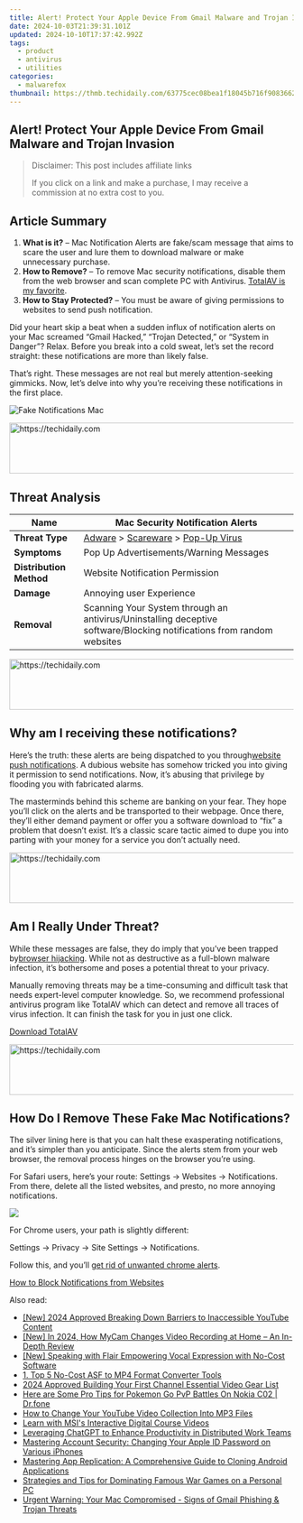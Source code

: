 ```yaml
---
title: Alert! Protect Your Apple Device From Gmail Malware and Trojan Invasion
date: 2024-10-03T21:39:31.101Z
updated: 2024-10-10T17:37:42.992Z
tags:
  - product
  - antivirus
  - utilities
categories:
  - malwarefox
thumbnail: https://thmb.techidaily.com/63775cec08bea1f18045b716f908366237290c85d227f82f60742199283d96d9.jpg
---
```


## Alert! Protect Your Apple Device From Gmail Malware and Trojan Invasion

>  Disclaimer: This post includes affiliate links
>
>  If you click on a link and make a purchase, I may receive a commission at no extra cost to you.
>

## Article Summary

1. **What is it?** – Mac Notification Alerts are fake/scam message that aims to scare the user and lure them to download malware or make unnecessary purchase.
2. **How to Remove?** – To remove Mac security notifications, disable them from the web browser and scan complete PC with Antivirus. [TotalAV is my favorite](https://tools.techidaily.com/malwarefox/products/).
3. **How to Stay Protected?** – You must be aware of giving permissions to websites to send push notification.

Did your heart skip a beat when a sudden influx of notification alerts on your Mac screamed “Gmail Hacked,” “Trojan Detected,” or “System in Danger”? Relax. Before you break into a cold sweat, let’s set the record straight: these notifications are more than likely false.

That’s right. These messages are not real but merely attention-seeking gimmicks. Now, let’s delve into why you’re receiving these notifications in the first place.

![Fake Notifications Mac](https://www.malwarefox.com/wp-content/uploads/2024/02/Fake-Notifications-Mac.webp)

<!-- affiliate ads begin -->
<a href="https://appsumo.8odi.net/c/5597632/2129741/7443" target="_top" id="2129741">
  <img src="//a.impactradius-go.com/display-ad/7443-2129741" border="0" alt="https://techidaily.com" width="728" height="90"/>
</a>
<img height="0" width="0" src="https://appsumo.8odi.net/i/5597632/2129741/7443" style="position:absolute;visibility:hidden;" border="0" />
<!-- affiliate ads end -->

## Threat Analysis

| **Name**                | Mac Security Notification Alerts                                                                                                                                      |
| ----------------------- | --------------------------------------------------------------------------------------------------------------------------------------------------------------------- |
| **Threat Type**         | [Adware](https://tools.techidaily.com/malwarefox/products/) \> [Scareware](https://tools.techidaily.com/malwarefox/products/) \> [Pop-Up Virus](https://tools.techidaily.com/malwarefox/products/) |
| **Symptoms**            | Pop Up Advertisements/Warning Messages                                                                                                                                |
| **Distribution Method** | Website Notification Permission                                                                                                                                       |
| **Damage**              | Annoying user Experience                                                                                                                                              |
| **Removal**             | Scanning Your System through an antivirus/Uninstalling deceptive software/Blocking notifications from random websites                                                 |

<!-- affiliate ads begin -->
<a href="https://appsumo.8odi.net/c/5597632/2105883/7443" target="_top" id="2105883">
  <img src="//a.impactradius-go.com/display-ad/7443-2105883" border="0" alt="https://techidaily.com" width="728" height="90"/>
</a>
<img height="0" width="0" src="https://appsumo.8odi.net/i/5597632/2105883/7443" style="position:absolute;visibility:hidden;" border="0" />
<!-- affiliate ads end -->

## Why am I receiving these notifications?

Here’s the truth: these alerts are being dispatched to you through[website push notifications](https://tools.techidaily.com/malwarefox/products/). A dubious website has somehow tricked you into giving it permission to send notifications. Now, it’s abusing that privilege by flooding you with fabricated alarms.

The masterminds behind this scheme are banking on your fear. They hope you’ll click on the alerts and be transported to their webpage. Once there, they’ll either demand payment or offer you a software download to “fix” a problem that doesn’t exist. It’s a classic scare tactic aimed to dupe you into parting with your money for a service you don’t actually need.

<!-- affiliate ads begin -->
<a href="https://unicoeye.pxf.io/c/5597632/2134235/18498" target="_top" id="2134235">
  <img src="//a.impactradius-go.com/display-ad/18498-2134235" border="0" alt="https://techidaily.com" width="728" height="90"/>
</a>
<img height="0" width="0" src="https://unicoeye.pxf.io/i/5597632/2134235/18498" style="position:absolute;visibility:hidden;" border="0" />
<!-- affiliate ads end -->

## Am I Really Under Threat?

While these messages are false, they do imply that you’ve been trapped by[browser hijacking](https://tools.techidaily.com/malwarefox/products/). While not as destructive as a full-blown malware infection, it’s bothersome and poses a potential threat to your privacy.

Manually removing threats may be a time-consuming and difficult task that needs expert-level computer knowledge. So, we recommend professional antivirus program like TotalAV which can detect and remove all traces of virus infection. It can finish the task for you in just one click.

[Download TotalAV](https://tools.techidaily.com/malwarefox/products/)

<!-- affiliate ads begin -->
<a href="https://ephamedtechinc.pxf.io/c/5597632/2137211/26400" target="_top" id="2137211">
  <img src="//a.impactradius-go.com/display-ad/26400-2137211" border="0" alt="https://techidaily.com" width="728" height="90"/>
</a>
<img height="0" width="0" src="https://ephamedtechinc.pxf.io/i/5597632/2137211/26400" style="position:absolute;visibility:hidden;" border="0" />
<!-- affiliate ads end -->

## How Do I Remove These Fake Mac Notifications?

The silver lining here is that you can halt these exasperating notifications, and it’s simpler than you anticipate. Since the alerts stem from your web browser, the removal process hinges on the browser you’re using.

For Safari users, here’s your route: Settings -> Websites -> Notifications. From there, delete all the listed websites, and presto, no more annoying notifications.

![](https://www.malwarefox.com/wp-content/uploads/2024/02/safari-notifications.webp)

For Chrome users, your path is slightly different: 

Settings -> Privacy -> Site Settings -> Notifications. 

Follow this, and you’ll [get rid of unwanted chrome alerts](https://tools.techidaily.com/malwarefox/products/).

[How to Block Notifications from Websites](https://tools.techidaily.com/malwarefox/products/)

<ins class="adsbygoogle"
     style="display:block"
     data-ad-format="autorelaxed"
     data-ad-client="ca-pub-7571918770474297"
     data-ad-slot="1223367746"></ins>

<ins class="adsbygoogle"
     style="display:block"
     data-ad-client="ca-pub-7571918770474297"
     data-ad-slot="8358498916"
     data-ad-format="auto"
     data-full-width-responsive="true"></ins>

<span class="atpl-alsoreadstyle">Also read:</span>
<div><ul>
<li><a href="https://facebook-record-videos.techidaily.com/new-2024-approved-breaking-down-barriers-to-inaccessible-youtube-content/"><u>[New] 2024 Approved Breaking Down Barriers to Inaccessible YouTube Content</u></a></li>
<li><a href="https://digital-screen-recording.techidaily.com/new-in-2024-how-mycam-changes-video-recording-at-home-an-in-depth-review/"><u>[New] In 2024, How MyCam Changes Video Recording at Home – An In-Depth Review</u></a></li>
<li><a href="https://fox-blue.techidaily.com/new-speaking-with-flair-empowering-vocal-expression-with-no-cost-software/"><u>[New] Speaking with Flair Empowering Vocal Expression with No-Cost Software</u></a></li>
<li><a href="https://win-updates.techidaily.com/1-top-5-no-cost-asf-to-mp4-format-converter-tools/"><u>1. Top 5 No-Cost ASF to MP4 Format Converter Tools</u></a></li>
<li><a href="https://youtube-docs.techidaily.com/approved-building-your-first-channel-essential-video-gear-list/"><u>2024 Approved Building Your First Channel Essential Video Gear List</u></a></li>
<li><a href="https://android-pokemon-go.techidaily.com/here-are-some-pro-tips-for-pokemon-go-pvp-battles-on-nokia-c02-drfone-by-drfone-virtual-android/"><u>Here are Some Pro Tips for Pokemon Go PvP Battles On Nokia C02 | Dr.fone</u></a></li>
<li><a href="https://win-updates.techidaily.com/how-to-change-your-youtube-video-collection-into-mp3-files/"><u>How to Change Your YouTube Video Collection Into MP3 Files</u></a></li>
<li><a href="https://win-updates.techidaily.com/learn-with-msis-interactive-digital-course-videos/"><u>Learn with MSI's Interactive Digital Course Videos</u></a></li>
<li><a href="https://tech-revival.techidaily.com/leveraging-chatgpt-to-enhance-productivity-in-distributed-work-teams/"><u>Leveraging ChatGPT to Enhance Productivity in Distributed Work Teams</u></a></li>
<li><a href="https://win-updates.techidaily.com/mastering-account-security-changing-your-apple-id-password-on-various-iphones/"><u>Mastering Account Security: Changing Your Apple ID Password on Various iPhones</u></a></li>
<li><a href="https://hardware-updates.techidaily.com/mastering-app-replication-a-comprehensive-guide-to-cloning-android-applications/"><u>Mastering App Replication: A Comprehensive Guide to Cloning Android Applications</u></a></li>
<li><a href="https://win-updates.techidaily.com/strategies-and-tips-for-dominating-famous-war-games-on-a-personal-pc/"><u>Strategies and Tips for Dominating Famous War Games on a Personal PC</u></a></li>
<li><a href="https://win-updates.techidaily.com/urgent-warning-your-mac-compromised-signs-of-gmail-phishing-and-trojan-threats/"><u>Urgent Warning: Your Mac Compromised - Signs of Gmail Phishing & Trojan Threats</u></a></li>
</ul></div>

